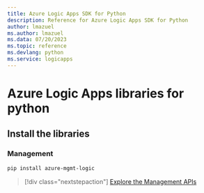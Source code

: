 ```yaml
---
title: Azure Logic Apps SDK for Python
description: Reference for Azure Logic Apps SDK for Python
author: lmazuel
ms.author: lmazuel
ms.data: 07/20/2023
ms.topic: reference
ms.devlang: python
ms.service: logicapps
---
```

# Azure Logic Apps libraries for python

## Install the libraries


### Management

```bash
pip install azure-mgmt-logic
```
> [!div class="nextstepaction"]
> [Explore the Management APIs](/python/api/azure-mgmt-logic)